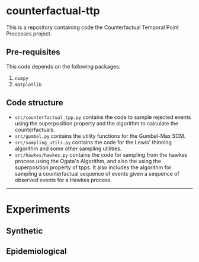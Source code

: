 # counterfactual-ttp
This is a repository containing code the Counterfactual Temporal Point Processes project.
## Pre-requisites

This code depends on the following packages:

 1. `numpy`
 2. `matplotlib`

## Code structure

 - `src/counterfactual_tpp.py` contains the code to sample rejected events using the superposition property and the algorithm to calculate the counterfactuals.
 - `src/gumbel.py` contains the utility functions for the Gumbel-Max SCM.
 - `src/sampling_utils.py` contains the code for the Lewis' thinning algorithm and some other sampling utilities.
 - `src/hawkes/hawkes.py` contains the code for sampling from the hawkes process using the Ogata's Algorithm, and also the using the superposition property of tpps. It also includes the algorithm for sampling a counterfactual sequence of events given a sequence of observed events for a Hawkes process.
----

# Experiments 

## Synthetic


## Epidemiological